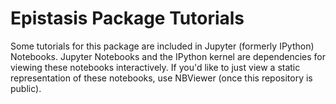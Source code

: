 # Epistasis Package Tutorials

Some tutorials for this package are included in Jupyter (formerly IPython) Notebooks. Jupyter Notebooks and the IPython kernel are dependencies for viewing these notebooks interactively. If you'd like to just view a static representation of these notebooks, use NBViewer (once this repository is public).

